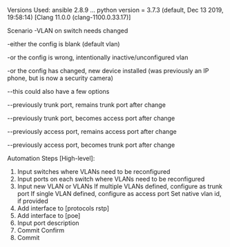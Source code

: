 Versions Used:
ansible 2.8.9
  ...
  python version = 3.7.3 (default, Dec 13 2019, 19:58:14) [Clang 11.0.0 (clang-1100.0.33.17)]

Scenario
-VLAN on switch needs changed

-either the config is blank (default vlan)

-or the config is wrong, intentionally inactive/unconfigured vlan

-or the config has changed, new device installed (was previously an IP phone, but is now a security camera)

--this could also have a few options

--previously trunk port, remains trunk port after change

--previously trunk port, becomes access port after change

--previously access port, remains access port after change

--previously access port, becomes trunk port after change

Automation Steps [High-level]:
1) Input switches where VLANs need to be reconfigured
2) Input ports on each switch where VLANs need to be reconfigured
3) Input new VLAN or VLANs
   If multiple VLANs defined, configure as trunk port
   If single VLAN defined, configure as access port
   Set native vlan id, if provided
4) Add interface to [protocols rstp]
5) Add interface to [poe]
4) Input port description
5) Commit Confirm
6) Commit
